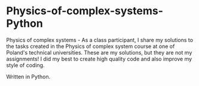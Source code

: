 # Physics-of-complex-systems-Python
Physics of complex systems - As a class participant, 
I share my solutions to the tasks created in the Physics of complex system course at one of Poland's technical universities. 
These are my solutions, but they are not my assignments! I did my best to create high quality code and also improve my style of coding. 

Written in Python.


